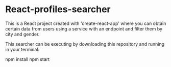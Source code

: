 # React-profiles-searcher

This is a React project created with 'create-react-app' where you can obtain certain data from users using a service with an endpoint and filter them by city and gender.

This searcher can be executing by downloading this repository and running in your terminal:

npm install
npm start
